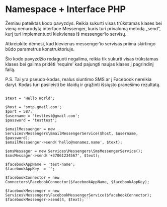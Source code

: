 # Namespace + Interface PHP

Žemiau pateiktas kodo pavyzdys. Reikia sukurti visas trūkstamas klases bei vieną nenurodytą interface Messenger, kuris turi privalomą metodą „send“, kurį turi implementuoti kiekvienas iš messenger‘io servisų.
 
Atkreipkite dėmesį, kad kievienas messenger‘io servisas priima skirtingo būdo parametrus konstruktoriuje.
 
Šio kodo pavyzdžio redaguoti negalima, reikia tik sukurti visas trūkstamas klases bei galima pridėti ‘require’ kad pajungti naujas klases į pagrindinį failą.
 
P.S.
Tai yra pseudo-kodas, realus siuntimo SMS ar į Facebook nereikia daryt. Kodas turi pasileisti be klaidų ir grąžinti išsiųsto pranešimo rezultatą.

```<?php

$text = 'Hello World';

$host = 'smtp.gmail.com';
$port = 587;
$username = 'testtest@gmail.com';
$password = 'testtest';

$emailMessaenger = new Services\Messengers\EmailMessengerService($host, $username, $password);
$emailMessaenger->send('hello@nonamez.name', $text);

$smsMessager = new Services\Messengers\SmsMessengerService();
$smsMessager->send('+37061234567', $text);

$facebookAppName = 'test-name';
$facebookAppKey  = '';

$facebookConnector = new Connectors\FacebookConnector($facebookAppName, $facebookAppKey);

$facebookMessenger = new Services\Messengers\FacebookMessengerService($facebookConnector);
$facebookMessenger->send(4, $text);```